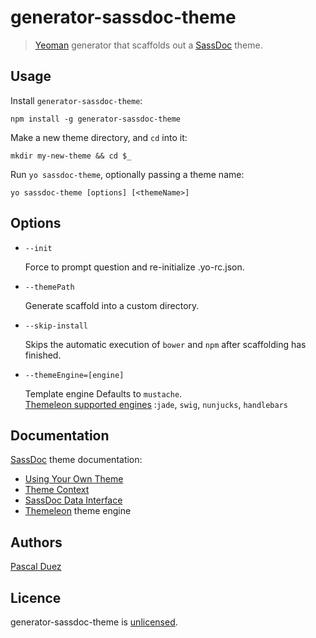# generator-sassdoc-theme

> [Yeoman] generator that scaffolds out a [SassDoc] theme.


## Usage

Install `generator-sassdoc-theme`:
```
npm install -g generator-sassdoc-theme
```

Make a new theme directory, and `cd` into it:
```
mkdir my-new-theme && cd $_
```

Run `yo sassdoc-theme`, optionally passing a theme name:
```
yo sassdoc-theme [options] [<themeName>]
```


## Options

* `--init`

  Force to prompt question and re-initialize .yo-rc.json.

* `--themePath`

  Generate scaffold into a custom directory.

* `--skip-install`

  Skips the automatic execution of `bower` and `npm` after
  scaffolding has finished.

* `--themeEngine=[engine]`

  Template engine
  Defaults to `mustache`.  
  [Themeleon supported engines](https://github.com/themeleon/themeleon/blob/master/README.md#template-engines)
  :`jade`, `swig`, `nunjucks`, `handlebars`

## Documentation

[SassDoc] theme documentation:

* [Using Your Own Theme](https://github.com/SassDoc/sassdoc/wiki/Using-Your-Own-Theme)
* [Theme Context](https://github.com/SassDoc/sassdoc/wiki/Theme-Context)
* [SassDoc Data Interface](https://github.com/SassDoc/sassdoc/wiki/SassDoc-Data-Interface)
* [Themeleon](https://github.com/themeleon/themeleon/blob/master/README.md) theme engine


## Authors

[Pascal Duez](https://github.com/pascalduez)


## Licence

generator-sassdoc-theme is [unlicensed](http://unlicense.org/).


[Yeoman]: http://yeoman.io
[SassDoc]: https://github.com/SassDoc/sassdoc
